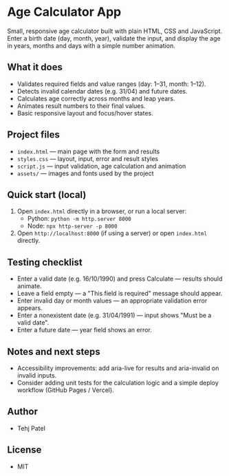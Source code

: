 # Age Calculator App

Small, responsive age calculator built with plain HTML, CSS and JavaScript. Enter a birth date (day, month, year), validate the input, and display the age in years, months and days with a simple number animation.

## What it does

- Validates required fields and value ranges (day: 1–31, month: 1–12).
- Detects invalid calendar dates (e.g. 31/04) and future dates.
- Calculates age correctly across months and leap years.
- Animates result numbers to their final values.
- Basic responsive layout and focus/hover states.

## Project files

- `index.html` — main page with the form and results
- `styles.css` — layout, input, error and result styles
- `script.js` — input validation, age calculation and animation
- `assets/` — images and fonts used by the project

## Quick start (local)

1. Open `index.html` directly in a browser, or run a local server:
   - Python: `python -m http.server 8000`
   - Node: `npx http-server -p 8000`
2. Open `http://localhost:8000` (if using a server) or open `index.html` directly.

## Testing checklist

- Enter a valid date (e.g. 16/10/1990) and press Calculate — results should animate.
- Leave a field empty — a "This field is required" message should appear.
- Enter invalid day or month values — an appropriate validation error appears.
- Enter a nonexistent date (e.g. 31/04/1991) — input shows "Must be a valid date".
- Enter a future date — year field shows an error.

## Notes and next steps

- Accessibility improvements: add aria-live for results and aria-invalid on invalid inputs.
- Consider adding unit tests for the calculation logic and a simple deploy workflow (GitHub Pages / Vercel).

## Author

- Tehj Patel

## License

- MIT
